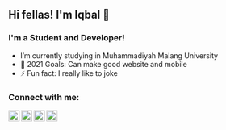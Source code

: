 ## Hi fellas! I'm Iqbal 👋
### I'm a Student and Developer!

-  I’m currently studying in Muhammadiyah Malang University
- 🥅 2021 Goals: Can make good website and mobile 
- ⚡ Fun fact: I really like to joke

### Connect with me:

[<img align="left" alt="iqbal | YouTube" width="22px" src="https://cdn.jsdelivr.net/npm/simple-icons@v3/icons/youtube.svg" />][youtube]
[<img align="left" alt="iqbal | Twitter" width="22px" src="https://cdn.jsdelivr.net/npm/simple-icons@v3/icons/twitter.svg" />][twitter]
[<img align="left" alt="iqbal | LinkedIn" width="22px" src="https://cdn.jsdelivr.net/npm/simple-icons@v3/icons/linkedin.svg" />][linkedin]
[<img align="left" alt="iqbal | Instagram" width="22px" src="https://cdn.jsdelivr.net/npm/simple-icons@v3/icons/instagram.svg" />][instagram]


[twitter]: https://twitter.com/baludinnn
[youtube]: https://youtube.com/channel/UCoZP-Ol8Va6NUra2VrbgH4w
[instagram]: https://instagram.com/iqbaludinm
[linkedin]: https://linkedin.com/in/muhammad-iqbaludin-zaky-6b54b61b8
